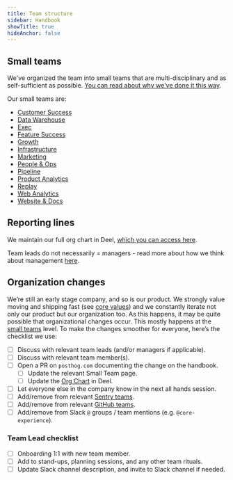 ```yaml
---
title: Team structure
sidebar: Handbook
showTitle: true
hideAnchor: false
---
```


## Small teams

We've organized the team into small teams that are multi-disciplinary and as self-sufficient as possible. [You can read about why we've done it this way](/handbook/company/small-teams).

Our small teams are:

- [Customer Success](/teams/customer-success)
- [Data Warehouse](/teams/data-warehouse)
- [Exec](/teams/exec)
- [Feature Success](/teams/feature-success)
- [Growth](/teams/growth)
- [Infrastructure](/teams/infrastructure)
- [Marketing](/teams/marketing)
- [People & Ops](/teams/people)
- [Pipeline](/teams/pipeline)
- [Product Analytics](/teams/product-analytics)
- [Replay](/teams/replay)
- [Web Analytics](/teams/web-analytics)
- [Website & Docs](/teams/website-docs)

## Reporting lines

We maintain our full org chart in Deel, [which you can access here](https://app.tryroots.io/org-chart).

Team leads do not necessarily = managers - read more about how we think about management [here](/handbook/company/management). 

## Organization changes

We’re still an early stage company, and so is our product. We strongly value moving and shipping fast (see [core values](/handbook/company/values)) and we constantly iterate not only our product but our organization too. As this happens, it may be quite possible that organizational changes occur. This mostly happens at the [small teams](/handbook/company/small-teams) level. To make the changes smoother for everyone, here’s the checklist we use:

- [ ] Discuss with relevant team leads (and/or managers if applicable).
- [ ] Discuss with relevant team member(s).
- [ ] Open a PR on `posthog.com` documenting the change on the handbook.
    - [ ] Update the relevant Small Team page.
    - [ ] Update the [Org Chart](https://app.tryroots.io/org-chart) in Deel.
- [ ] Let everyone else in the company know in the next all hands session.
- [ ] Add/remove from relevant [Sentry teams](https://sentry.io/settings/posthog/teams/).
- [ ] Add/remove from relevant [GitHub teams](https://github.com/orgs/PostHog/teams).
- [ ] Add/remove from Slack `@` groups / team mentions (e.g. `@core-experience`).

### Team Lead checklist
- [ ] Onboarding 1:1 with new team member.
- [ ] Add to stand-ups, planning sessions, and any other team rituals.
- [ ] Update Slack channel description, and invite to Slack channel if needed.
